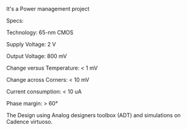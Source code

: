 It's a Power management project 

Specs:

Technology: 65-nm CMOS

Supply Voltage: 2 V

Output Voltage: 800 mV

Change versus Temperature: < 1 mV

Change across Corners: < 10 mV

Current consumption: < 10 uA

Phase margin: > 60°

The Design using Analog designers toolbox (ADT) and simulations on Cadence virtuoso.
